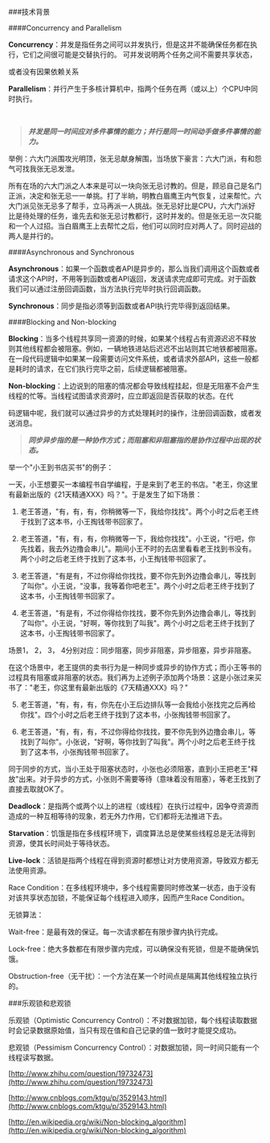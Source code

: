 ###技术背景

####Concurrency and Parallelism

**Concurrency**：并发是指任务之间可以并发执行，但是这并不能确保任务都在执行，它们之间很可能是交替执行的。 可并发说明两个任务之间不需要共享状态，

或者没有因果依赖关系  

**Parallelism**：并行产生于多核计算机中，指两个任务在两（或以上）个CPU中同时执行。

﻿



>***并发是同一时间应对多件事情的能力；并行是同一时间动手做多件事情的能力。***


举例：六大门派围攻光明顶，张无忌献身解围，当场放下豪言：六大门派，有和怨气可找我张无忌发泄。

所有在场的六大门派之人本来是可以一块向张无忌讨教的。但是，顾忌自己是名门正派，决定和张无忌一一单挑。打了半晌，明教白眉鹰王内气恢复，过来帮忙。六大门派见张无忌多了帮手，立马再派一人挑战。张无忌好比是CPU，六大门派好比是待处理的任务，谁先去和张无忌讨教都行，这时并发的。但是张无忌一次只能和一个人过招。当白眉鹰王上去帮忙之后，他们可以同时应对两人了。同时迎战的两人是并行的。



####Asynchronous and Synchronous

**Asynchronous**：如果一个函数或者API是异步的，那么当我们调用这个函数或者请求这个API时，不用等到函数或者API返回，发送请求完成即可完成。对于函数我们可以通过注册回调函数，当方法执行完毕时执行回调函数。

**Synchronous**：同步是指必须等到函数或者API执行完毕得到返回结果。



####Blocking and Non-blocking

**Blocking**：当多个线程共享同一资源的时候，如果某个线程占有资源迟迟不释放则其他线程都会被阻塞。例如，一辆地铁进站后迟迟不出站则其它地铁都被阻塞。在一段代码逻辑中如果某一段需要访问文件系统，或者请求外部API，这些一般都是耗时的请求，在它们执行完毕之前，后续逻辑都被阻塞。

**Non-blocking**：上边说到的阻塞的情况都会导致线程挂起，但是无阻塞不会产生线程的忙等。当线程试图请求资源时，应立即返回是否获取的状态。在代

码逻辑中呢，我们就可以通过异步的方式处理耗时的操作，注册回调函数，或者发送消息。



>***同步异步指的是一种协作方式；而阻塞和非阻塞指的是协作过程中出现的状态。***



举一个"小王到书店买书"的例子：

一天，小王想要买一本编程书自学编程，于是来到了老王的书店。"老王，你这里有最新出版的《21天精通XXX》吗？"。于是发生了如下场景：

1. 老王答道，"有，有，有，你稍微等一下，我给你找找"。两个小时之后老王终于找到了这本书，小王掏钱带书回家了。

2. 老王答道，"有，有，有，你稍微等一下，我给你找找"。小王说，"行吧，你先找着，我去外边撸会串儿"。期间小王不时的去店里看看老王找到书没有。两个小时之后老王终于找到了这本书，小王掏钱带书回家了。

3. 老王答道，"有是有，不过你得给你找找，要不你先到外边撸会串儿，等找到了叫你"。小王说，"没事，我等着你吧老王"。两个小时之后老王终于找到了这本书，小王掏钱带书回家了。

4. 老王答道，"有是有，不过你得给你找找，要不你先到外边撸会串儿，等找到了叫你"。小王说，"好啊，等你找到了叫我"。两个小时之后老王终于找到了这本书，小王掏钱带书回家了。



场景1， 2， 3， 4分别对应：同步阻塞，同步非阻塞，异步阻塞，异步非阻塞。



在这个场景中，老王提供的卖书行为是一种同步或异步的协作方式；而小王等书的过程具有阻塞或非阻塞的状态。我们再为上述例子添加两个场景：这是小张过来买书了："老王，你这里有最新出版的《7天精通XXX》吗？"

5. 老王答道，"有，有，有，你先在小王后边排队等一会我给小张找完之后再给你找"。四个小时之后老王终于找到了这本书，小张掏钱带书回家了。

6. 老王答道，"有，有，有，不过你得给你找找，要不你先到外边撸会串儿，等找到了叫你"。小张说，"好啊，等你找到了叫我"。两个小时之后老王终于找到了这本书，小张掏钱带书回家了。



同于同步的方式，当小王处于阻塞状态时，小张也必须阻塞，直到小王把老王"释放"出来。对于异步的方式，小张则不需要等待（意味着没有阻塞），等老王找到了直接去取就OK了。



**Deadlock**：是指两个或两个以上的进程（或线程）在执行过程中，因争夺资源而造成的一种互相等待的现象，若无外力作用，它们都将无法推进下去。

**Starvation**：饥饿是指在多线程环境下，调度算法总是使某些线程总是无法得到资源，使其长时间处于等待状态。

**Live-lock**：活锁是指两个线程在得到资源时都想让对方使用资源，导致双方都无法使用资源。



Race Condition：在多线程环境中，多个线程需要同时修改某一状态，由于没有对该共享状态加锁，不能保证每个线程进入顺序，因而产生Race Condition。



无锁算法：

Wait-free：是最有效的保证。每一次请求都在有限步骤内执行完成。

Lock-free：绝大多数都在有限步骤内完成，可以确保没有死锁，但是不能确保饥饿。

Obstruction-free（无干扰）：一个方法在某一个时间点是隔离其他线程独立执行的。



###乐观锁和悲观锁

乐观锁（Optimistic Concurrency Control）：不对数据加锁，每个线程读取数据时会记录数据原始值，当只有现在值和自己记录的值一致时才能提交成功。



悲观锁（Pessimism Concurrency Control）：对数据加锁，同一时间只能有一个线程读写数据。





[http://www.zhihu.com/question/19732473](http://www.zhihu.com/question/19732473)

[http://www.cnblogs.com/ktgu/p/3529143.html](http://www.cnblogs.com/ktgu/p/3529143.html)

[http://en.wikipedia.org/wiki/Non-blocking_algorithm](http://en.wikipedia.org/wiki/Non-blocking_algorithm)